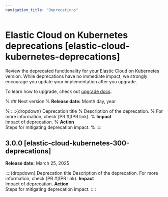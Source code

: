 ```yaml
---
navigation_title: "Deprecations"
---
```


# Elastic Cloud on Kubernetes deprecations [elastic-cloud-kubernetes-deprecations]

Review the deprecated functionality for your Elastic Cloud on Kubernetes version. While deprecations have no immediate impact, we strongly encourage you update your implementation after you upgrade.

To learn how to upgrade, check out [upgrade docs](docs-content://deploy-manage/upgrade/orchestrator/upgrade-cloud-on-k8s.md).

% ## Next version
% **Release date:** Month day, year

% ::::{dropdown} Deprecation title
% Description of the deprecation.
% For more information, check [PR #](PR link).
% **Impact**<br> Impact of deprecation. 
% **Action**<br> Steps for mitigating deprecation impact.
% ::::

## 3.0.0 [elastic-cloud-kubernetes-300-deprecations]
**Release date:** March 25, 2025

::::{dropdown} Deprecation title
Description of the deprecation.
For more information, check [PR #](PR link).
**Impact**<br> Impact of deprecation. 
**Action**<br> Steps for mitigating deprecation impact.
::::
